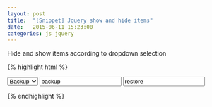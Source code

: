 ```yaml
---
layout: post
title:  "[Snippet] Jquery show and hide items"
date:   2015-06-11 15:23:00
categories: js jquery
---
```


Hide and show items according to dropdown selection

{% highlight html %}

<select id="action">
  <option value="backup">Backup</option>
  <option value="restore">Restore</option>
</select>

<input type="text" id="backup_input" name="backup_input" value="backup"/>
<input type="text" id="restore_input" name="restore_input" value="restore"/>

<script src="http://code.jquery.com/jquery-1.11.3.min.js"></script>

<script type="text/javascript">

$(document).ready(function(){
	$("#action").change(function() {
		if ($("#action").val() == 'backup') {
			$("#restore_input").hide();
		}
		else {
			$("#restore_input").show();
		}
	});

	$("#action").change();
});
</script>


{% endhighlight %}